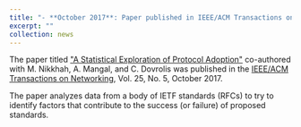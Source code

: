 ```yaml
---
title: "- **October 2017**: Paper published in IEEE/ACM Transactions on Networking"
excerpt: ""
collection: news
---
```


The paper titled ["A Statistical Exploration of Protocol Adoption"](https://dl.acm.org/authorize?N42965) co-authored with M. Nikkhah, A. Mangal, and C. Dovrolis 
was published in the [IEEE/ACM Transactions on Networking](http://ieeexplore.ieee.org/xpl/aboutJournal.jsp?punumber=90#AimsScope), Vol. 25, No. 5, October 2017. 

The paper analyzes data from a body of IETF standards (RFCs) to try to identify factors that contribute to the success (or failure) of proposed standards.